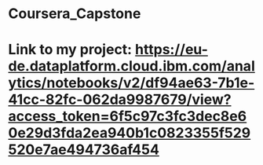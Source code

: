 # Coursera_Capstone
# Link to my project: https://eu-de.dataplatform.cloud.ibm.com/analytics/notebooks/v2/df94ae63-7b1e-41cc-82fc-062da9987679/view?access_token=6f5c97c3fc3dec8e60e29d3fda2ea940b1c0823355f529520e7ae494736af454
